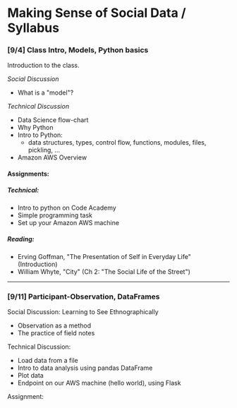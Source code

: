 # Making Sense of Social Data / Syllabus

### [9/4] Class Intro, Models, Python basics
Introduction to the class.

_Social Discussion_
- What is a "model"?

_Technical Discussion_
- Data Science flow-chart
- Why Python
- Intro to Python:
    - data structures, types, control flow, functions, modules, files, pickling, ...
- Amazon AWS Overview

#### Assignments:

##### _Technical_:
- Intro to python on Code Academy
- Simple programming task
- Set up your Amazon AWS machine

##### _Reading_:
- Erving Goffman, "The Presentation of Self in Everyday Life" (Introduction)
- William Whyte, "City" (Ch 2: "The Social Life of the Street")

---

### [9/11] Participant-Observation, DataFrames

Social Discussion: Learning to See Ethnographically
- Observation as a method
- The practice of field notes

Technical Discussion:
- Load data from a file
- Intro to data analysis using pandas DataFrame
- Plot data
- Endpoint on our AWS machine (hello world), using Flask

Assignment:
